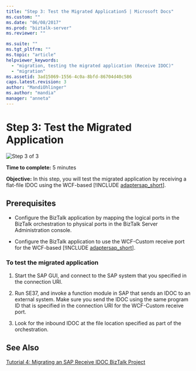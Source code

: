 ```yaml
---
title: "Step 3: Test the Migrated Application5 | Microsoft Docs"
ms.custom: ""
ms.date: "06/08/2017"
ms.prod: "biztalk-server"
ms.reviewer: ""

ms.suite: ""
ms.tgt_pltfrm: ""
ms.topic: "article"
helpviewer_keywords: 
  - "migration, testing the migrated application (Receive IDOC)"
  - "migration"
ms.assetid: 3ad15069-1556-4c0a-8bfd-86704d40c586
caps.latest.revision: 3
author: "MandiOhlinger"
ms.author: "mandia"
manager: "anneta"
---
```

# Step 3: Test the Migrated Application
![Step 3 of 3](../../adapters-and-accelerators/adapter-oracle-database/media/step-3of3.gif "Step_3of3")  
  
 **Time to complete:** 5 minutes  
  
 <strong>Objective:</strong> In this step, you will test the migrated application by receiving a flat-file IDOC using the WCF-based [!INCLUDE [adaptersap_short](../../includes/adaptersap-short-md.md)].  
  
## Prerequisites  
  
- Configure the BizTalk application by mapping the logical ports in the BizTalk orchestration to physical ports in the BizTalk Server Administration console.  
  
- Configure the BizTalk application to use the WCF-Custom receive port for the WCF-based [!INCLUDE [adaptersap_short](../../includes/adaptersap-short-md.md)].  
  
### To test the migrated application  
  
1.  Start the SAP GUI, and connect to the SAP system that you specified in the connection URI.  
  
2.  Run SE37, and invoke a function module in SAP that sends an IDOC to an external system. Make sure you send the IDOC using the same program ID that is specified in the connection URI for the WCF-Custom receive port.  
  
3.  Look for the inbound IDOC at the file location specified as part of the orchestration.  
  
## See Also  
 [Tutorial 4: Migrating an SAP Receive IDOC BizTalk Project](../../adapters-and-accelerators/adapter-sap/tutorial-4-migrating-an-sap-receive-idoc-biztalk-project.md)